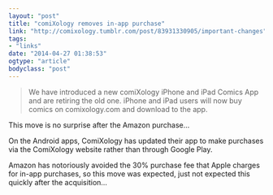 ```yaml
---
layout: "post"
title: "comiXology removes in-app purchase"
link: "http://comixology.tumblr.com/post/83931330905/important-changes"
tags: 
- "links"
date: "2014-04-27 01:38:53"
ogtype: "article"
bodyclass: "post"
---
```


> We have introduced a new comiXology iPhone and iPad Comics App and are retiring the old one. iPhone and iPad users will now buy comics on comixology.com and download to the app.

This move is no surprise after the Amazon purchase…

On the Android apps, ComiXology has updated their app to make purchases via the ComiXology website rather than through Google Play.

Amazon has notoriously avoided the 30% purchase fee that Apple charges for in-app purchases, so this move was expected, just not expected this quickly after the acquisition…